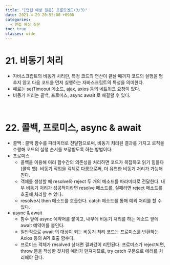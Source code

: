 ```yaml
---
title: "[면접 예상 질문] 프론트엔드(3/3)"
date: 2021-4-29 20:55:00 +0900
categories:
  - 면접 예상 질문
toc: true
classes: wide
---
```


# 21. 비동기 처리

- 자바스크립트의 비동기 처리란, 특정 코드의 연산이 끝날 때까지 코드의 실행을 멈추지 않고 다음 코드를 먼저 실행하는 자바스크립트의 특성을 의미한다.
- 예로는 setTimeout 메소드, ajax, axios 등의 네트워크 요청이 있다.
- 비동기 처리는 콜백, 프로미스, async await 로 해결할 수 있다.

<br>

# 22. 콜백, 프로미스, async & await

- 콜백 : 콜백 함수를 파라미터로 전달함으로써, 비동기 처리된 결과를 가지고 로직을 수행해 코드의 실행 순서를 보장받도록 하는 방법이다.
- 프로미스
  - 콜백을 이용해 여러 함수간의 의존성을 처리하면 코드가 복잡하고 읽기 힘들다(콜백 헬). 비동기 작업을 객체로 다룸으로써, 더 유연한 비동기 처리가 가능해진다.
  - 객체를 생성할 때 resolve와 reject 두 개의 메소드를 파라미터로 전달한다. 내부 비동기 처리가 성공적이라면 resolve 메소드를, 실패라면 reject 메소드를 호출해 처리할 수 있다.
  - resolve시 then 메소드를 호출한다. catch 메소드를 통해 예외 처리를 할 수 있다.
- async & await
  - 함수 앞에 async 예약어를 붙이고, 내부에 비동기 처리를 하는 메소드 앞에 await 예약어를 붙인다.
  - 일반적으로 await 의 대상이 되는 비동기 처리 코드는 프로미스를 반환하는 Axios 등의 API 호출 함수다.
  - 프로미스 객체가 resolved 상태면 결과값이 리턴된다. 프로미스가 reject되면, throw 문을 작성한 것처럼 에러가 던져지므로, try catch 구문으로 에러를 처리해야 된다.
